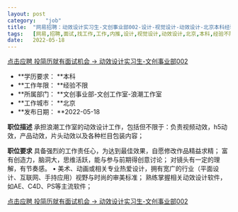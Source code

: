 ```yaml
---
layout:	post
category:	"job"
title:	"网易招聘：动效设计实习生-文创事业部002-设计-视觉设计-动效设计-北京本科经验不限"
tags:	[网易,招聘,面试,找工作,工作,内推,设计,视觉设计,动效设计,北京,本科,经验不限]
date:	2022-05-18
---
```


[点击应聘 投简历就有面试机会 -> 动效设计实习生-文创事业部002](http://mobile.bole.netease.com/bole/boleDetail?id=30625&employeeId=346f03c3cda5f04c&key=all)



- **学历要求： **本科
- **工作年限： **经验不限
- **所属部门： **文创事业部-文创工作室-浪潮工作室
- **工作城市： **北京
- **发布日期： **2022-05-18



**职位描述**
承担浪潮工作室的动效设计工作，包括但不限于：负责视频动效，h5动效，产品动效，片头动效以及各种栏目包装内容；



**职位要求**
具备强烈的工作责任心，为达到最佳效果，自愿修改作品精益求精；
富有创造力，脑洞大，思维活跃，能与参与前期得创意讨论；
对镜头有一定的理解，有节奏感。
• 美术、动画或相关专业热爱设计，拥有宽广的行业（平面设计、互联网、手持应用）视野与时尚的审美标准；
熟练掌握相关动效设计软件，如AE、C4D、PS等主流软件；



[点击应聘 投简历就有面试机会 -> 动效设计实习生-文创事业部002](http://mobile.bole.netease.com/bole/boleDetail?id=30625&employeeId=346f03c3cda5f04c&key=all)